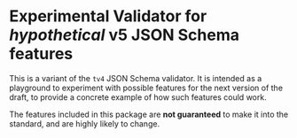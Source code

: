 # Experimental Validator for *hypothetical* v5 JSON Schema features

This is a variant of the `tv4` JSON Schema validator.  It is intended as a playground to experiment with possible features for the next version of the draft, to provide a concrete example of how such features could work.

The features included in this package are **not guaranteed** to make it into the standard, and are highly likely to change.